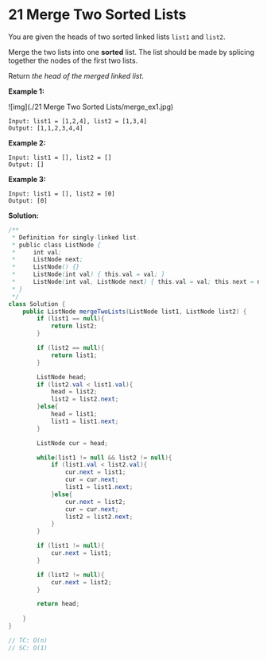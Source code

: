 # 21 Merge Two Sorted Lists

You are given the heads of two sorted linked lists `list1` and `list2`.

Merge the two lists into one **sorted** list. The list should be made by splicing together the nodes of the first two lists.

Return *the head of the merged linked list*.

 

**Example 1:**

![img](./21 Merge Two Sorted Lists/merge_ex1.jpg)

```
Input: list1 = [1,2,4], list2 = [1,3,4]
Output: [1,1,2,3,4,4]
```

**Example 2:**

```
Input: list1 = [], list2 = []
Output: []
```

**Example 3:**

```
Input: list1 = [], list2 = [0]
Output: [0]
```

 

**Solution:**

```java
/**
 * Definition for singly-linked list.
 * public class ListNode {
 *     int val;
 *     ListNode next;
 *     ListNode() {}
 *     ListNode(int val) { this.val = val; }
 *     ListNode(int val, ListNode next) { this.val = val; this.next = next; }
 * }
 */
class Solution {
    public ListNode mergeTwoLists(ListNode list1, ListNode list2) {
        if (list1 == null){
            return list2;
        }

        if (list2 == null){
            return list1;
        }

        ListNode head;
        if (list2.val < list1.val){
            head = list2;
            list2 = list2.next;
        }else{
            head = list1;
            list1 = list1.next;
        }

        ListNode cur = head;

        while(list1 != null && list2 != null){
            if (list1.val < list2.val){
                cur.next = list1;
                cur = cur.next;
                list1 = list1.next;
            }else{
                cur.next = list2;
                cur = cur.next;
                list2 = list2.next;
            }
        }

        if (list1 != null){
            cur.next = list1;
        }

        if (list2 != null){
            cur.next = list2;
        }

        return head;
        
    }
}

// TC: O(n)
// SC: O(1)
```

